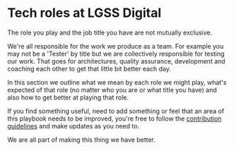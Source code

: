 # Tech roles at LGSS Digital

The role you play and the job title you have are not mutually exclusive. 

We're all responsible for the work we produce as a team. For example you may not be a 'Tester' by title but we are collectively responsible for testing our work. That goes for architectures, quality assurance, development and coaching each other to get that little bit better each day.

In this section we outline what we mean by each role we might play, what's expected of that role (no matter who you are or what title you have) and also how to get better at playing that role.

If you find something useful, need to add something or feel that an area of this playbook needs to be improved, you're free to follow the [contribution guidelines](contributing.md) and make updates as you need to.

We are all part of making this thing we have better.